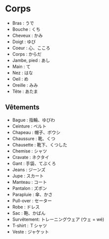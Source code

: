 # Corps

- Bras : うで
- Bouche : くち
- Cheveux : かみ
- Doigt : ゆび
- Coeur : 心、こころ
- Corps : からだ
- Jambe, pied : あし
- Main : て
- Nez : はな
- Oeil : め
- Oreille : みみ
- Tête : あたま


## Vêtements

- Bague : 指輪、ゆびわ
- Ceinture : ベルト
- Chapeau : 帽子、ボウシ
- Chaussure : 靴、くつ
- Chausette : 靴下、くつした
- Chemise : シャツ
- Cravate : ネクタイ
- Gant : 手袋、てぶくろ
- Jeans : ジーンズ
- Jupe : スカート
- Manteau : コート
- Pantalon : ズボン
- Parapluie : 傘、かさ
- Pull-over : セーター
- Robe : ドレス
- Sac : 鞄、かばん
- Survêtement: トレーニングウェア (ウェ = wé)
- T-shirt : Ｔシャツ
- Veste : ジャケット
